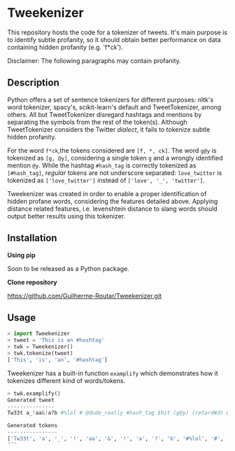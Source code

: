# Tweekenizer

This repository hosts the code for a tokenizer of tweets. It's main purpose is to identify subtle profanity, so it should
obtain better performance on data containing hidden profanity (e.g. 'f*ck').

Disclaimer: The following paragraphs may contain profanity.

## Description

Python offers a set of sentence tokenizers for different purposes: nltk's word tokenizer, spacy's, scikit-learn's default and 
TweetTokenizer, among others. All but TweetTokenizer disregard hashtags and mentions by separating the symbols from the rest of the token(s).
Although TweetTokenizer considers the Twitter *dialect*, it fails to tokenize subtle hidden profanity.

For the word ```f*ck```,the tokens considered are ```[f, *, ck]```. The word ```g@y``` is tokenized as ```[g, @y]```, considering 
a single token ```g``` and a wrongly identified mention ```@y```. While the hashtag ```#hash_tag``` is correctly tokenized as 
```[#hash_tag]```, *regular* tokens are not underscore separated: ```love_twitter``` is tokenized as ```['love_twitter']``` instead of ```['love', '_', 'twitter']```.

Tweekenizer was created in order to enable a proper identification of hidden profane words, considering the features detailed above. Applying distance related features, i.e. levenshtein distance to slang words should output better results using this tokenizer.

## Installation

**Using pip**

Soon to be released as a Python package.

**Clone repository**

https://github.com/Guilherme-Routar/Tweekenizer.git

## Usage

```python
> import Tweekenizer
> tweet = 'This is an #hashtag'
> twk = Tweekenizer()
> twk.tokenize(tweet)
['This', 'is', 'an', '#hashtag']
```

Tweekenizer has a built-in function ```examplify``` which demonstrates how it tokenizes different kind of words/tokens.

```python
> twk.examplify()
Generated tweet
---------------
Tw33t a_!aa&!a?b #%lol # @dude_really #hash_tag $hit (g@y) (retard#d) @dude. 😀😀 !😀abc %😀lol #hateit #hate.it $%&/ f*ck-

Generated tokens
----------------
['Tw33t', 'a', '_', '!', 'aa', '&', '!', 'a', '?', 'b', '#%lol', '#', '@dude_really', '#hash_tag', '$hit', '(', 'g', '@', 'y', ')', '(', 'retard', '#', 'd', ')', '@dude', '.', '😀', '😀', '!', '😀', 'abc', '%', '😀', 'lol', '#hateit', '#hate', '.', 'it', '$', '%', '&', '/', 'f*ck', '-']
´´´
